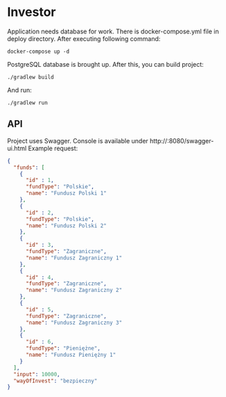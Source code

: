 # Investor
Application needs database for work. There is docker-compose.yml file in deploy directory.
After executing following command:
```
docker-compose up -d
```
PostgreSQL database is brought up. After this, you can build project:
```
./gradlew build
```
And run:
```
./gradlew run
```
## API
Project uses Swagger. Console is available under http://<your-host>:8080/swagger-ui.html
Example request:
```json
{
  "funds": [
    {
      "id" : 1,
      "fundType": "Polskie",
      "name": "Fundusz Polski 1"
    },
    {
      "id" : 2,
      "fundType": "Polskie",
      "name": "Fundusz Polski 2"
    },
    {
      "id" : 3,
      "fundType": "Zagraniczne",
      "name": "Fundusz Zagraniczny 1"
    },
    {
      "id" : 4,
      "fundType": "Zagraniczne",
      "name": "Fundusz Zagraniczny 2"
    },
    {
      "id" : 5,
      "fundType": "Zagraniczne",
      "name": "Fundusz Zagraniczny 3"
    },
    {
      "id" : 6,
      "fundType": "Pieniężne",
      "name": "Fundusz Pieniężny 1"
    }
  ],
  "input": 10000,
  "wayOfInvest": "bezpieczny"
}
```
